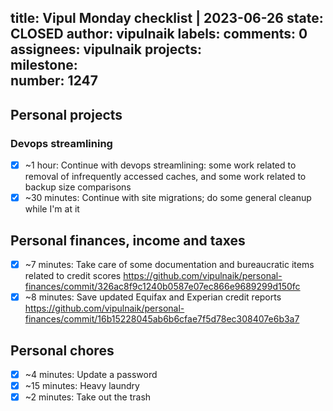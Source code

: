 title:	Vipul Monday checklist | 2023-06-26
state:	CLOSED
author:	vipulnaik
labels:	
comments:	0
assignees:	vipulnaik
projects:	
milestone:	
number:	1247
--
## Personal projects

### Devops streamlining

- [x] ~1 hour: Continue with devops streamlining: some work related to removal of infrequently accessed caches, and some work related to backup size comparisons
- [x] ~30 minutes: Continue with site migrations; do some general cleanup while I'm at it

## Personal finances, income and taxes

- [x] ~7 minutes: Take care of some documentation and bureaucratic items related to credit scores https://github.com/vipulnaik/personal-finances/commit/326ac8f9c1240b0587e07ec866e9689299d150fc
- [x] ~8 minutes: Save updated Equifax and Experian credit reports https://github.com/vipulnaik/personal-finances/commit/16b15228045ab6b6cfae7f5d78ec308407e6b3a7

## Personal chores

- [x] ~4 minutes: Update a password
- [x] ~15 minutes: Heavy laundry
- [x] ~2 minutes: Take out the trash 
